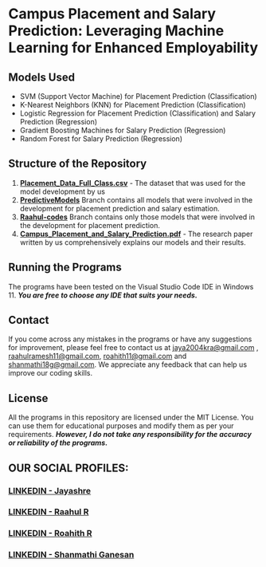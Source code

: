 # Campus Placement and Salary Prediction: Leveraging Machine Learning for Enhanced Employability

## Models Used

- SVM (Support Vector Machine) for Placement Prediction (Classification)
- K-Nearest Neighbors (KNN) for Placement Prediction (Classification)
- Logistic Regression for Placement Prediction (Classification) and Salary Prediction (Regression)
- Gradient Boosting Machines for Salary Prediction (Regression)
- Random Forest for Salary Prediction (Regression)

## Structure of the Repository
1. **[Placement_Data_Full_Class.csv](https://github.com/fromjyce/HireMeHorizon/blob/PredictiveModels/Placement_Data_Full_Class.csv)** - The dataset that was used for the model development by us
2. **[PredictiveModels](https://github.com/fromjyce/HireMeHorizon/tree/PredictiveModels)** Branch contains all models that were involved in the development for placement prediction and salary estimation.
3. **[Raahul-codes](https://github.com/fromjyce/HireMeHorizon/tree/Raahul-codes)** Branch  contains only those models that were involved in the development for placement prediction.
4. **[Campus_Placement_and_Salary_Prediction.pdf](https://github.com/fromjyce/HireMeHorizon/blob/PredictiveModels/Campus_Placement_and_Salary_Prediction.pdf)** - The research paper written by us comprehensively explains our models and their results.

## Running the Programs
The programs have been tested on the Visual Studio Code IDE in Windows 11.
***You are free to choose any IDE that suits your needs.***

## Contact
If you come across any mistakes in the programs or have any suggestions for improvement, please feel free to contact us at <jaya2004kra@gmail.com> , <raahulramesh11@gmail.com>, <roahith11@gmail.com> and <shanmathi18g@gmail.com>. We appreciate any feedback that can help us improve our coding skills.

## License
All the programs in this repository are licensed under the MIT License. You can use them for educational purposes and modify them as per your requirements. ***However, I do not take any responsibility for the accuracy or reliability of the programs.***

## OUR SOCIAL PROFILES:
### [LINKEDIN - Jayashre](https://www.linkedin.com/in/jayashrek/)
### [LINKEDIN - Raahul R](https://www.linkedin.com/in/raahul-r-536715258/)
### [LINKEDIN - Roahith R](https://www.linkedin.com/in/roahith-r-5b1728258/)
### [LINKEDIN - Shanmathi Ganesan](https://www.linkedin.com/in/shanmathi-ganesan-7376a01b5/)
